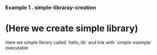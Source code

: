 
### Example 1 . simple-libraray-creation 
# (Here we create simple library)

<p> 
Here we simple library called `hello_lib` and link with  `simple-example` executable
</p>